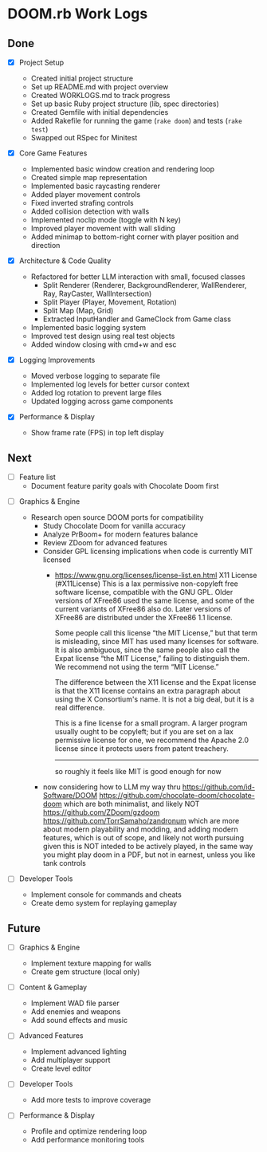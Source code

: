 # DOOM.rb Work Logs

## Done
- [x] Project Setup
  - Created initial project structure
  - Set up README.md with project overview
  - Created WORKLOGS.md to track progress
  - Set up basic Ruby project structure (lib, spec directories)
  - Created Gemfile with initial dependencies
  - Added Rakefile for running the game (`rake doom`) and tests (`rake test`)
  - Swapped out RSpec for Minitest

- [x] Core Game Features
  - Implemented basic window creation and rendering loop
  - Created simple map representation
  - Implemented basic raycasting renderer
  - Added player movement controls
  - Fixed inverted strafing controls
  - Added collision detection with walls
  - Implemented noclip mode (toggle with N key)
  - Improved player movement with wall sliding
  - Added minimap to bottom-right corner with player position and direction

- [x] Architecture & Code Quality
  - Refactored for better LLM interaction with small, focused classes
    - Split Renderer (Renderer, BackgroundRenderer, WallRenderer, Ray, RayCaster, WallIntersection)
    - Split Player (Player, Movement, Rotation)
    - Split Map (Map, Grid)
    - Extracted InputHandler and GameClock from Game class
  - Implemented basic logging system
  - Improved test design using real test objects
  - Added window closing with cmd+w and esc

- [x] Logging Improvements
  - Moved verbose logging to separate file
  - Implemented log levels for better cursor context
  - Added log rotation to prevent large files
  - Updated logging across game components
  
- [x] Performance & Display
  - Show frame rate (FPS) in top left display

## Next
* [ ] Feature list
    - Document feature parity goals with Chocolate Doom first

- [ ] Graphics & Engine
  - Research open source DOOM ports for compatibility
    - Study Chocolate Doom for vanilla accuracy
    - Analyze PrBoom+ for modern features balance
    - Review ZDoom for advanced features
    - Consider GPL licensing implications when code is currently MIT licensed
      - https://www.gnu.org/licenses/license-list.en.html
          X11 License (#X11License)
          This is a lax permissive non-copyleft free software license, compatible with the GNU GPL. Older versions of XFree86 used the same license, and some of the current variants of XFree86 also do. Later versions of XFree86 are distributed under the XFree86 1.1 license.

          Some people call this license “the MIT License,” but that term is misleading, since MIT has used many licenses for software. It is also ambiguous, since the same people also call the Expat license “the MIT License,” failing to distinguish them. We recommend not using the term “MIT License.”

          The difference between the X11 license and the Expat license is that the X11 license contains an extra paragraph about using the X Consortium's name. It is not a big deal, but it is a real difference.

          This is a fine license for a small program. A larger program usually ought to be copyleft; but if you are set on a lax permissive license for one, we recommend the Apache 2.0 license since it protects users from patent treachery.

          ---

          so roughly it feels like MIT is good enough for now
    - now considering how to LLM my way thru
        https://github.com/id-Software/DOOM
        https://github.com/chocolate-doom/chocolate-doom
        which are both minimalist, and likely NOT
        https://github.com/ZDoom/gzdoom
        https://github.com/TorrSamaho/zandronum
        which are more about modern playability and modding, and adding modern features, which is out of scope, and likely not worth pursuing given this is NOT inteded to be actively played, in the same way you might play doom in a PDF, but not in earnest, unless you like tank controls


- [ ] Developer Tools
  - Implement console for commands and cheats
  - Create demo system for replaying gameplay

## Future
- [ ] Graphics & Engine
  - Implement texture mapping for walls
  - Create gem structure (local only)

- [ ] Content & Gameplay
  - Implement WAD file parser
  - Add enemies and weapons
  - Add sound effects and music

- [ ] Advanced Features
  - Implement advanced lighting
  - Add multiplayer support
  - Create level editor 


- [ ] Developer Tools
  - Add more tests to improve coverage
- [ ] Performance & Display
  - Profile and optimize rendering loop
  - Add performance monitoring tools
